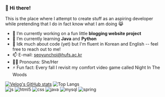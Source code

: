 ### 🤖 Hi there! 

This is the place where I attempt to create stuff as an aspiring developer while pretending that I do in fact know what I am doing 😹

- 🔭  I’m currently working on a fun little **blogging website project** 
- 🌱  I’m currently learning **Java** and **Python**
- 💬  Idk much about code (yet) but I'm fluent in Korean and English -- feel free to reach out to me!
- 📫  E-mail: seoyunchoi@hufs.ac.kr
- 💁‍♀️  Pronouns: She/Her 
- ⚡  Fun fact: Every fall I revisit my comfort video game called Night In The Woods

[![Velog's GitHub stats](https://velog-readme-stats.vercel.app/api/list?name=seo-yun-choi)](https://velog.io/@seo-yun-choi) 
![Top Langs](https://github-readme-stats.vercel.app/api/top-langs/?username=anuraghazra&layout=compact)
<br>
![js](https://img.shields.io/badge/JavaScript-F7DF1E?style=for-the-badge&logo=JavaScript&logoColor=white)
![html5](https://img.shields.io/badge/HTML5-E34F26?style=for-the-badge&logo=html5&logoColor=white)
![css](https://img.shields.io/badge/CSS-239120?&style=for-the-badge&logo=css3&logoColor=white)
![java](https://img.shields.io/badge/Java-ED8B00?style=for-the-badge&logo=openjdk&logoColor=white)
![mysql](https://img.shields.io/badge/MySQL-00000F?style=for-the-badge&logo=mysql&logoColor=white)
![spring](https://img.shields.io/badge/Spring-6DB33F?style=for-the-badge&logo=spring&logoColor=white)
